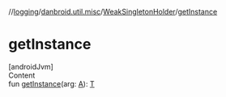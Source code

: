 //[logging](../../../index.md)/[danbroid.util.misc](../index.md)/[WeakSingletonHolder](index.md)/[getInstance](get-instance.md)



# getInstance  
[androidJvm]  
Content  
fun [getInstance](get-instance.md)(arg: [A](index.md)): [T](index.md)  



